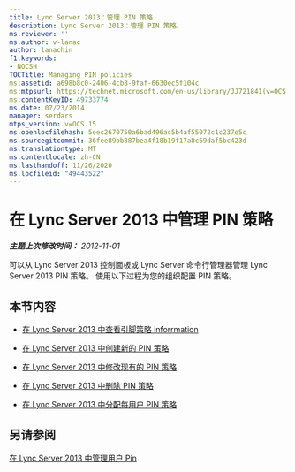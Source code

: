 ```yaml
---
title: Lync Server 2013：管理 PIN 策略
description: Lync Server 2013：管理 PIN 策略。
ms.reviewer: ''
ms.author: v-lanac
author: lanachin
f1.keywords:
- NOCSH
TOCTitle: Managing PIN policies
ms:assetid: a698b8c0-2406-4cb8-9faf-6630ec5f104c
ms:mtpsurl: https://technet.microsoft.com/en-us/library/JJ721841(v=OCS.15)
ms:contentKeyID: 49733774
ms.date: 07/23/2014
manager: serdars
mtps_version: v=OCS.15
ms.openlocfilehash: 5eec2670750a6bad496ac5b4af55072c1c237e5c
ms.sourcegitcommit: 36fee89bb887bea4f18b19f17a8c69daf5bc423d
ms.translationtype: MT
ms.contentlocale: zh-CN
ms.lasthandoff: 11/26/2020
ms.locfileid: "49443522"
---
```

# <a name="managing-pin-policies-in-lync-server-2013"></a>在 Lync Server 2013 中管理 PIN 策略

<div data-xmlns="http://www.w3.org/1999/xhtml">

<div class="topic" data-xmlns="http://www.w3.org/1999/xhtml" data-msxsl="urn:schemas-microsoft-com:xslt" data-cs="https://msdn.microsoft.com/">

<div data-asp="https://msdn2.microsoft.com/asp">



</div>

<div id="mainSection">

<div id="mainBody">

<span> </span>

_**主题上次修改时间：** 2012-11-01_

可以从 Lync Server 2013 控制面板或 Lync Server 命令行管理器管理 Lync Server 2013 PIN 策略。 使用以下过程为您的组织配置 PIN 策略。

<div>

## <a name="in-this-section"></a>本节内容

  - [在 Lync Server 2013 中查看引脚策略 inforrmation](lync-server-2013-view-pin-policy-inforrmation.md)

  - [在 Lync Server 2013 中创建新的 PIN 策略](lync-server-2013-create-a-new-pin-policy.md)

  - [在 Lync Server 2013 中修改现有的 PIN 策略](lync-server-2013-modify-an-existing-pin-policy.md)

  - [在 Lync Server 2013 中删除 PIN 策略](lync-server-2013-delete-a-pin-policy.md)

  - [在 Lync Server 2013 中分配每用户 PIN 策略](lync-server-2013-assign-a-per-user-pin-policy.md)

</div>

<div>

## <a name="see-also"></a>另请参阅


[在 Lync Server 2013 中管理用户 Pin](lync-server-2013-managing-user-pins.md)  
  

</div>

</div>

<span> </span>

</div>

</div>

</div>


